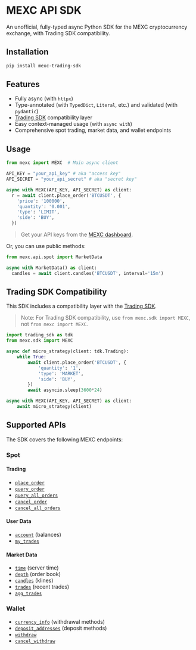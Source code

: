 # MEXC API SDK

An unofficial, fully-typed async Python SDK for the MEXC cryptocurrency exchange, with Trading SDK compatibility.

## Installation

```bash
pip install mexc-trading-sdk
```

## Features

- Fully async (with `httpx`)
- Type-annotated (with `TypedDict`, `Literal`, etc.) and validated (with `pydantic`)
- [Trading SDK](https://github.com/tribulnation/sdk) compatibility layer
- Easy context-managed usage (with `async with`)
- Comprehensive spot trading, market data, and wallet endpoints

## Usage

```python
from mexc import MEXC  # Main async client

API_KEY = "your_api_key" # aka "access key"
API_SECRET = "your_api_secret" # aka "secret key"

async with MEXC(API_KEY, API_SECRET) as client:
  r = await client.place_order('BTCUSDT', {
    'price': '100000',
    'quantity': '0.001',
    'type': 'LIMIT',
    'side': 'BUY',
  })
```

> Get your API keys from the [MEXC dashboard](https://www.mexc.com/user/openapi).

Or, you can use public methods:

```python
from mexc.api.spot import MarketData

async with MarketData() as client:
  candles = await client.candles('BTCUSDT', interval='15m')
```

## Trading SDK Compatibility

This SDK includes a compatibility layer with the [Trading SDK](https://github.com/tribulnation/sdk).

> Note: For Trading SDK compatibility, use `from mexc.sdk import MEXC`, not `from mexc import MEXC`.

```python
import trading_sdk as tdk
from mexc.sdk import MEXC

async def micro_strategy(client: tdk.Trading):
    while True:
        await client.place_order('BTCUSDT', {
            'quantity': '1',
            'type': 'MARKET',
            'side': 'BUY',
        })
        await asyncio.sleep(3600*24)

async with MEXC(API_KEY, API_SECRET) as client:
    await micro_strategy(client)
```

## Supported APIs

The SDK covers the following MEXC endpoints:

### Spot

#### Trading
- [`place_order`](mexc/src/mexc/api/spot/trading/place_order.py)
- [`query_order`](mexc/src/mexc/api/spot/trading/query_order.py)
- [`query_all_orders`](mexc/src/mexc/api/spot/trading/query_all_orders.py)
- [`cancel_order`](mexc/src/mexc/api/spot/trading/cancel_order.py)
- [`cancel_all_orders`](mexc/src/mexc/api/spot/trading/cancel_all_orders.py)

#### User Data
- [`account`](mexc/src/mexc/api/spot/user_data/account.py) (balances)
- [`my_trades`](mexc/src/mexc/api/spot/user_data/my_trades.py)

#### Market Data
- [`time`](mexc/src/mexc/api/spot/market_data/time.py) (server time)
- [`depth`](mexc/src/mexc/api/spot/market_data/depth.py) (order book)
- [`candles`](mexc/src/mexc/api/spot/market_data/candles.py) (klines)
- [`trades`](mexc/src/mexc/api/spot/market_data/trades.py) (recent trades)
- [`agg_trades`](mexc/src/mexc/api/spot/market_data/agg_trades.py)

### Wallet
- [`currency_info`](mexc/src/mexc/api/wallet/currency_info.py) (withdrawal methods)
- [`deposit_addresses`](mexc/src/mexc/api/wallet/deposit_addresses.py) (deposit methods)
- [`withdraw`](mexc/src/mexc/api/wallet/withdraw.py)
- [`cancel_withdraw`](mexc/src/mexc/api/wallet/cancel_withdraw.py)

